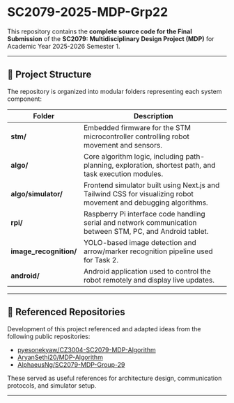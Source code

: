 # SC2079-2025-MDP-Grp22


This repository contains the **complete source code for the Final Submission** of the **SC2079: Multidisciplinary Design Project (MDP)** for Academic Year 2025-2026 Semester 1.

---

## 📂 Project Structure

The repository is organized into modular folders representing each system component:

| Folder | Description |
|---------|-------------|
| **stm/** | Embedded firmware for the STM microcontroller controlling robot movement and sensors. |
| **algo/** | Core algorithm logic, including path-planning, exploration, shortest path, and task execution modules. |
| **algo/simulator/** | Frontend simulator built using Next.js and Tailwind CSS for visualizing robot movement and debugging algorithms. |
| **rpi/** | Raspberry Pi interface code handling serial and network communication between STM, PC, and Android tablet. |
| **image_recognition/** | YOLO-based image detection and arrow/marker recognition pipeline used for Task 2. |
| **android/** | Android application used to control the robot remotely and display live updates. |

---

## 🔗 Referenced Repositories

Development of this project referenced and adapted ideas from the following public repositories:

- [pyesonekyaw/CZ3004-SC2079-MDP-Algorithm](https://github.com/pyesonekyaw/CZ3004-SC2079-MDP-Algorithm)  
- [AryanSethi20/MDP-Algorithm](https://github.com/AryanSethi20/MDP-Algorithm)  
- [AlphaeusNg/SC2079-MDP-Group-29](https://github.com/AlphaeusNg/SC2079-MDP-Group-29/tree/main)

These served as useful references for architecture design, communication protocols, and simulator setup.

---

